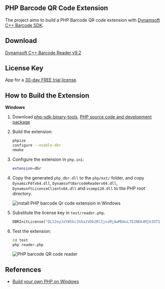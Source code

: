 ## PHP Barcode QR Code Extension
The project aims to build a PHP Barcode QR code extension with [Dynamsoft C++ Barcode SDK](https://www.dynamsoft.com/barcode-reader/sdk-desktop-server/).

## Download
[Dynamsoft C++ Barcode Reader v9.2](https://www.dynamsoft.com/barcode-reader/downloads)

## License Key
App for a [30-day FREE trial license](https://www.dynamsoft.com/customer/license/trialLicense/?product=dbr).

## How to Build the Extension

**Windows**
1. Download [php-sdk-binary-tools](https://github.com/php/php-sdk-binary-tools), [PHP source code and development package](https://windows.php.net/download)
2. Build the extension:

    ```bash
    phpize
    configure --enable-dbr
    nmake
    ```
3. Configure the extension in `php.ini`:

    ```bash
    extension=dbr
    ```
4. Copy the generated `php_dbr.dll` to the `php/ext/` folder, and copy `DynamicPdfx64.dll`, `DynamsoftBarcodeReaderx64.dll`, `DynamsoftLicenseClientx64.dll` and `vcomp110.dll` to the PHP root directory.

    ![install PHP barcode Qr code extension in Windows](https://www.dynamsoft.com/codepool/img/2022/08/php-install-barcode-extension.png)

5. Substitute the license key in `test/reader.php`.

    ```php
    DBRInitLicense("DLS2eyJoYW5kc2hha2VDb2RlIjoiMjAwMDAxLTE2NDk4Mjk3OTI2MzUiLCJvcmdhbml6YXRpb25JRCI6IjIwMDAwMSIsInNlc3Npb25QYXNzd29yZCI6IndTcGR6Vm05WDJrcEQ5YUoifQ==");
    ```
 
6. Test the extension:

    ```bash
    cd test
    php reader.php
    ```

    ![PHP barcode QR code reader](https://www.dynamsoft.com/codepool/img/2022/08/php-barcode-qrcode-reader.png)

## References
- [Build your own PHP on Windows](https://wiki.php.net/internals/windows/stepbystepbuild_sdk_2)